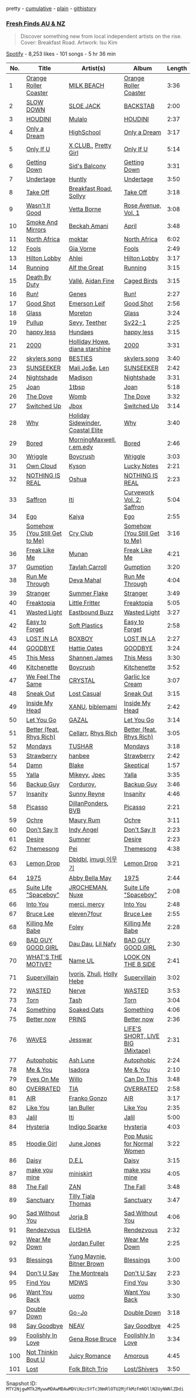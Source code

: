 pretty - [cumulative](/playlists/cumulative/37i9dQZF1DX8pdK1PVpBQz.md) - [plain](/playlists/plain/37i9dQZF1DX8pdK1PVpBQz) - [githistory](https://github.githistory.xyz/mackorone/spotify-playlist-archive/blob/main/playlists/plain/37i9dQZF1DX8pdK1PVpBQz)

### [Fresh Finds AU & NZ](https://open.spotify.com/playlist/37i9dQZF1DX8pdK1PVpBQz)

> Discover something new from local independent artists on the rise\. Cover: Breakfast Road\. Artwork: Isu Kim

[Spotify](https://open.spotify.com/user/spotify) - 8,253 likes - 101 songs - 5 hr 36 min

| No. | Title | Artist(s) | Album | Length |
|---|---|---|---|---|
| 1 | [Orange Roller Coaster](https://open.spotify.com/track/6fvnlMSFm6rNwyOxEFKfMh) | [MILK BEACH](https://open.spotify.com/artist/09EPihyyaFO04Cvuc45Nsi) | [Orange Roller Coaster](https://open.spotify.com/album/4TdaWJZjLYOMXY335meGru) | 3:36 |
| 2 | [SLOW DOWN](https://open.spotify.com/track/6y4MU4slOYn6OGMslD2fu4) | [SLOE JACK](https://open.spotify.com/artist/6LxNb1YrbYYSpIFQAfxUQ1) | [BACKSTAB](https://open.spotify.com/album/6ucfgxWZPJLjTVDu9Dp6UX) | 2:00 |
| 3 | [HOUDINI](https://open.spotify.com/track/77qqkGyIATml8aUFgHSbBN) | [Mulalo](https://open.spotify.com/artist/5gUm9HBoHkyMtwmPyDJfNn) | [HOUDINI](https://open.spotify.com/album/71S8wbGOnbvDHd10xyA7Mt) | 2:37 |
| 4 | [Only a Dream](https://open.spotify.com/track/6GMIh8can7ns1fz5xFGRWf) | [HighSchool](https://open.spotify.com/artist/7AG5dB8Dc3yFhzeQaAsxUb) | [Only a Dream](https://open.spotify.com/album/2Xf2TEeGrV1OuCfjk05FY1) | 3:17 |
| 5 | [Only If U](https://open.spotify.com/track/3gAGOLayBLPJEMioVXDGiO) | [X CLUB.](https://open.spotify.com/artist/4CYPaFp9yDrNduNptv0DPQ), [Pretty Girl](https://open.spotify.com/artist/6KkltYAOOGsCaW7dO9jF98) | [Only If U](https://open.spotify.com/album/1mYb9Ta4BwGrSI4qjhCdxN) | 5:14 |
| 6 | [Getting Down](https://open.spotify.com/track/2MobfDigHK3xfkAbPrkyCI) | [Sid's Balcony](https://open.spotify.com/artist/3xaYtryvMV4jdpx3h4Ydaq) | [Getting Down](https://open.spotify.com/album/41MDMdTH0aHm1K3uOdAP19) | 3:31 |
| 7 | [Undertage](https://open.spotify.com/track/08x26MJvpc24cUOURxFsfA) | [Huntly](https://open.spotify.com/artist/2bFydRBKiUxGmZg0MIjGpU) | [Undertage](https://open.spotify.com/album/5a03G2kqUndOGTrtMtr3im) | 3:50 |
| 8 | [Take Off](https://open.spotify.com/track/1i4to6HDLB4v41wPz9hUa1) | [Breakfast Road](https://open.spotify.com/artist/444KERNPfWuFIVw7TxEev6), [Sollyy](https://open.spotify.com/artist/3HokwUmCzY9bqzFrnOIVWf) | [Take Off](https://open.spotify.com/album/3baRS0atOGXgfCMHCxFjvW) | 3:18 |
| 9 | [Wasn't It Good](https://open.spotify.com/track/2Nqg9XEjLFhAXkjKS8vl0b) | [Vetta Borne](https://open.spotify.com/artist/1abBE3BrkgQYrBpcgqrAws) | [Rose Avenue, Vol\. 1](https://open.spotify.com/album/7flxO7TtfIHCrVAShFTkyY) | 3:08 |
| 10 | [Smoke And Mirrors](https://open.spotify.com/track/4KUpE2yfsoti9ztAwFV2Qj) | [Beckah Amani](https://open.spotify.com/artist/6AlUh97NNEBLo3OqYORyIi) | [April](https://open.spotify.com/album/3AtQ9Xv3mByZMz4xb7jvZA) | 3:48 |
| 11 | [North Africa](https://open.spotify.com/track/5Hxt6SI3YUaW8oatH5yMAU) | [moktar](https://open.spotify.com/artist/6jMORNptwLDBn8ujqRLbxa) | [North Africa](https://open.spotify.com/album/1YHrjXshr4bkzDP9lOwaBu) | 6:02 |
| 12 | [Fools](https://open.spotify.com/track/3Hc0sPJse7JZY91ZxPUpPD) | [Gia Vorne](https://open.spotify.com/artist/2uV0SH5Y3pb6f28zkjKQpB) | [Fools](https://open.spotify.com/album/0R9MHa5wbEOX6H3pQoN7ih) | 2:49 |
| 13 | [Hilton Lobby](https://open.spotify.com/track/3KJD9eB8KMzSVsMKEBUvIK) | [Ahlei](https://open.spotify.com/artist/5QyAbE7iRKVzJ5PXa3WpHq) | [Hilton Lobby](https://open.spotify.com/album/33ii90rizcT4BxcF5eFfCS) | 3:17 |
| 14 | [Running](https://open.spotify.com/track/7izJXzEXqckE3fzKIz9bSw) | [Alf the Great](https://open.spotify.com/artist/2CHRX5BrfgKVIEWcH4Nsyh) | [Running](https://open.spotify.com/album/3pLyNj3mU1VLB96ygWzMIk) | 3:15 |
| 15 | [Death By Duty](https://open.spotify.com/track/6xBLtOBj4DKd44K8oYDrRs) | [Vallé](https://open.spotify.com/artist/5EK6yLKwK4Sfk11NrO9g23), [Aidan Fine](https://open.spotify.com/artist/0KDjHOiKe5QcKHwpvKb33V) | [Caged Birds](https://open.spotify.com/album/0viO95lO8NIlON5Ewix7vl) | 3:15 |
| 16 | [Run!](https://open.spotify.com/track/5M3UgH0zLEakMLXj6UmWpK) | [Genes](https://open.spotify.com/artist/5m34laExsWdTu2fYhRlRMG) | [Run!](https://open.spotify.com/album/1x5vPqqxUDxS5pkaAY4pE0) | 2:27 |
| 17 | [Good Shot](https://open.spotify.com/track/5FntnKch5Wv3KCa1qIRxv3) | [Emerson Leif](https://open.spotify.com/artist/1isPOa73berLiXSErHiWt0) | [Good Shot](https://open.spotify.com/album/0UuAyMjcuOIDBySagxbdXy) | 2:56 |
| 18 | [Glass](https://open.spotify.com/track/6USoXpYHM2L7oONq6n8XSK) | [Moreton](https://open.spotify.com/artist/402grluFMEdAXNHu3xldZ1) | [Glass](https://open.spotify.com/album/7eo78A7tfTobHad4W46BpY) | 3:24 |
| 19 | [Pullup](https://open.spotify.com/track/2O72oyNHR0c5w1fWLRQ6Jp) | [Sevy](https://open.spotify.com/artist/1JWlma0hnqcELOIFZVl03u), [Teether](https://open.spotify.com/artist/4rWywJgjoeVMO8LY87xYZo) | [Sv22\-1](https://open.spotify.com/album/02Y668hgSX7yXuZ92zg7Ip) | 2:25 |
| 20 | [happy less](https://open.spotify.com/track/50HOSiUaxkH5yZPqTkBuqE) | [Hundaes](https://open.spotify.com/artist/2O4wIpuUgy3A2JvIYdDuGt) | [happy less](https://open.spotify.com/album/2hoICeafKOzNcH65BoTbxk) | 3:15 |
| 21 | [2000](https://open.spotify.com/track/2o9s9pOf8hyh7bVnxGgUA0) | [Holliday Howe](https://open.spotify.com/artist/0iV4UAD683ZDnqSHhshF9x), [diana starshine](https://open.spotify.com/artist/2i7HtVZgy9BmqgUqZ9NA3L) | [2000](https://open.spotify.com/album/0ad9nqf2E0vjU3B3gDEuWO) | 3:31 |
| 22 | [skylers song](https://open.spotify.com/track/13DomtHlSSqgLUuBFklwJ4) | [BESTIES](https://open.spotify.com/artist/7muEjzf4QdKgX7XB3OHRsj) | [skylers song](https://open.spotify.com/album/3m4RpXbKmLHaiKVqnoLaMi) | 3:40 |
| 23 | [SUNSEEKER](https://open.spotify.com/track/5g5da84jBus4MONGELuNIF) | [Mali Jo$e](https://open.spotify.com/artist/2dW8glpVWvAL8tODw7sxy4), [Len](https://open.spotify.com/artist/2siXaXrok89Fp1PZI7sn0s) | [SUNSEEKER](https://open.spotify.com/album/6MqCzX0st0M3iixeMHxbiR) | 2:42 |
| 24 | [Nightshade](https://open.spotify.com/track/3sivx4DwnH31JwTw1iHsnX) | [Madison](https://open.spotify.com/artist/2QsEueA30koO3IDvTgrQD2) | [Nightshade](https://open.spotify.com/album/08GKug36f7WyoVZVW5wAc5) | 3:31 |
| 25 | [Joan](https://open.spotify.com/track/25UCzxQLJSCJZ4b4DJhmmz) | [1tbsp](https://open.spotify.com/artist/6G01WYFYF91rjG5LtwMhY4) | [Joan](https://open.spotify.com/album/6j8J7woocVNSo52ASBg2b3) | 5:18 |
| 26 | [The Dove](https://open.spotify.com/track/1GzRhiUEngs3EMmxJYVWjp) | [Womb](https://open.spotify.com/artist/58DUChzwD72FKOw6Bpjx1s) | [The Dove](https://open.spotify.com/album/24O6z5JDwSE8qd5Pkd3Afs) | 3:32 |
| 27 | [Switched Up](https://open.spotify.com/track/2r7EsZmUpJS5HktTLb5uqq) | [Jbox](https://open.spotify.com/artist/1AzyQM37FzB6ChE0iJZm77) | [Switched Up](https://open.spotify.com/album/3irVf4y2C8iTxwpgWGlY98) | 3:14 |
| 28 | [Why](https://open.spotify.com/track/68QNVtFtDSR78MyRXjeP6q) | [Holiday Sidewinder](https://open.spotify.com/artist/60Z50yxe6i4mkUwoykAnwG), [Coastal Elite](https://open.spotify.com/artist/7qbl8kBoOMQhHSI6dl3mmG) | [Why](https://open.spotify.com/album/08StTI2yYYw2J7ZjKWBe1U) | 3:40 |
| 29 | [Bored](https://open.spotify.com/track/6dRRX6RiqsIfEcWRjLKGWp) | [MorningMaxwell](https://open.spotify.com/artist/0kvwtYUiypCDaaKKhTD2Pp), [r.em.edy](https://open.spotify.com/artist/2zimfjugiCq53nziN8cenP) | [Bored](https://open.spotify.com/album/31i91dvrVNzp7AeQNLtZ9y) | 2:46 |
| 30 | [Wriggle](https://open.spotify.com/track/7JWLxTxWgCH1yFN146Pfpi) | [Boycrush](https://open.spotify.com/artist/3lpyPFfTcIbj01tbMmSMBY) | [Wriggle](https://open.spotify.com/album/3aktlJwd9bRVd1JGZwknxo) | 3:03 |
| 31 | [Own Cloud](https://open.spotify.com/track/0VBqYlRaO5OGtJChCeOYwi) | [Kyson](https://open.spotify.com/artist/1ysHnRqLx1sIFxUlahQftx) | [Lucky Notes](https://open.spotify.com/album/4NWwx6TA31UtfvCVlkKllz) | 2:21 |
| 32 | [NOTHING IS REAL](https://open.spotify.com/track/6bzQq9ucC73NrFeycJGkkQ) | [Oshua](https://open.spotify.com/artist/1S96G0JKFvzJXHd61DLUPV) | [NOTHING IS REAL](https://open.spotify.com/album/2iWRrUK85hwDRSaBT35BFX) | 2:23 |
| 33 | [Saffron](https://open.spotify.com/track/5E5eMFp0bjQwBSqsvyCHPG) | [Iti](https://open.spotify.com/artist/4XzWvZvATcsbwVv5q40FIC) | [Curvework Vol\. 2: Saffron](https://open.spotify.com/album/3oQ1rUyxuuyjFlkLpjRND8) | 5:04 |
| 34 | [Ego](https://open.spotify.com/track/19dxLYujVLxBoSxT2t6KSh) | [Kaiya](https://open.spotify.com/artist/1T5pp4vXssZbZZbMWYo5tA) | [Ego](https://open.spotify.com/album/7BbydLhvev8pKPUu9kB4zL) | 2:55 |
| 35 | [Somehow \(You Still Get to Me\)](https://open.spotify.com/track/0Drh1iCeCWwRfyNktaPPgD) | [Cry Club](https://open.spotify.com/artist/41KaTg5AhCYSn2MUUJq0P3) | [Somehow \(You Still Get to Me\)](https://open.spotify.com/album/2wJUk711TdBdKiEW1akfae) | 3:16 |
| 36 | [Freak Like Me](https://open.spotify.com/track/5t7ef95TVuih6thWICQ87p) | [Munan](https://open.spotify.com/artist/3ua99a1Zgdi8qY3Cpv92gE) | [Freak Like Me](https://open.spotify.com/album/6baAuAPPhFMq49j70XTzdt) | 4:21 |
| 37 | [Gumption](https://open.spotify.com/track/6ws7SqizIdIFquUaXZ33Ql) | [Taylah Carroll](https://open.spotify.com/artist/5rrjNgalPfM94jRqm5RpFk) | [Gumption](https://open.spotify.com/album/5nkDjd6Bg6bDxoP5oLVTTT) | 3:20 |
| 38 | [Run Me Through](https://open.spotify.com/track/6St44C4cPUKLWBOWD9Dh48) | [Deva Mahal](https://open.spotify.com/artist/74kTlA5KHbgVuvqOEeKON0) | [Run Me Through](https://open.spotify.com/album/5MbOJkRlzMyflTWUj40yO3) | 4:04 |
| 39 | [Stranger](https://open.spotify.com/track/7zgSExUj0OvmXPSN7nOijT) | [Summer Flake](https://open.spotify.com/artist/2oPPuIRXZ5gCKBtbt3dcsb) | [Stranger](https://open.spotify.com/album/5LY7PbaOkVWk9OTueHB6zE) | 3:49 |
| 40 | [Freaktopia](https://open.spotify.com/track/7Dv5UuERhdpYIgQ8RUx1Ty) | [Little Fritter](https://open.spotify.com/artist/4SV6cezgr2EYpAUV7j8ABo) | [Freaktopia](https://open.spotify.com/album/3Tp2nlDubpyfueG8VcJJK1) | 5:05 |
| 41 | [Wasted Light](https://open.spotify.com/track/4yrLUbtt9tFVrXGdr3lgt5) | [Eastbound Buzz](https://open.spotify.com/artist/6ptPP23YNiWhQzJwoMh7R2) | [Wasted Light](https://open.spotify.com/album/41srzsHnPTaAhnXssoVdP0) | 3:27 |
| 42 | [Easy to Forget](https://open.spotify.com/track/2lgbzydMpK5g8FvYpJtCoA) | [Soft Plastics](https://open.spotify.com/artist/4LKaSYAt9coGAWXoaE6Wwb) | [Easy to Forget](https://open.spotify.com/album/3Y1tY1Z03BKxXoLq3RUpAN) | 2:58 |
| 43 | [LOST IN LA](https://open.spotify.com/track/0hIY2JsmTNYn2bUq3RUmwJ) | [BOXBOY](https://open.spotify.com/artist/2fqFwtlZfeARcbEVdXSwoM) | [LOST IN LA](https://open.spotify.com/album/4Rup10ozOYXyjUwYRyV0tF) | 2:27 |
| 44 | [GOODBYE](https://open.spotify.com/track/344LpwSWpzMUikYrlC2rkX) | [Hattie Oates](https://open.spotify.com/artist/21XMngjCd7tTpvn2ruHB6R) | [GOODBYE](https://open.spotify.com/album/5e3UdRwV54cl5av2LuawUh) | 3:24 |
| 45 | [This Mess](https://open.spotify.com/track/7KoXw1V9kAp84CswRtRnsa) | [Shannen James](https://open.spotify.com/artist/3FByq9nQILZhHHI8U2n7AE) | [This Mess](https://open.spotify.com/album/41XOYxOw1DyZMd17parL7f) | 3:30 |
| 46 | [Kitchenette](https://open.spotify.com/track/2ohOnughvQOvWYcug1aSUW) | [Boycrush](https://open.spotify.com/artist/3lpyPFfTcIbj01tbMmSMBY) | [Kitchenette](https://open.spotify.com/album/2hxYTuLbS1cPN1wfv5dA6I) | 3:52 |
| 47 | [We Feel The Same](https://open.spotify.com/track/7vvdyvFRBjCCL46j6ycUbs) | [CRYSTAL](https://open.spotify.com/artist/6erlraTakz7StG0neFXqbg) | [Garlic Ice Cream](https://open.spotify.com/album/10rXJpuvBgU7dq6dCBKASE) | 3:07 |
| 48 | [Sneak Out](https://open.spotify.com/track/5WgEvxj5SqLefg4KOdbxXw) | [Lost Casual](https://open.spotify.com/artist/7slaihGCSAsjImwf1Nk2Sd) | [Sneak Out](https://open.spotify.com/album/1t21e0xYcsYJDJvkUUcKSj) | 3:15 |
| 49 | [Inside My Head](https://open.spotify.com/track/4wjk41EIeEwam4t2dyFD1F) | [XANU](https://open.spotify.com/artist/3R51EM0ysdhs3FRbaw8mvN), [biblemami](https://open.spotify.com/artist/6Wl8Lok0dnlLHeURIWeGHV) | [Inside My Head](https://open.spotify.com/album/46Xk8s8C66TNraDW6r4dWs) | 2:42 |
| 50 | [Let You Go](https://open.spotify.com/track/0biAqo9aalltcyFltmv6qQ) | [GAZAL](https://open.spotify.com/artist/6DJk0meRu8KvWmCngfBvDU) | [Let You Go](https://open.spotify.com/album/5AWD6GFx2ur4Ek6UFh2k98) | 3:14 |
| 51 | [Better \(feat\. Rhys Rich\)](https://open.spotify.com/track/6n9rfcFdwCNNLQZfn0EUDd) | [Cellarr](https://open.spotify.com/artist/40hdxU4tcrbRkopSgr0arC), [Rhys Rich](https://open.spotify.com/artist/5NUjwOnA599cEmrIpSSw7d) | [Better \(feat\. Rhys Rich\)](https://open.spotify.com/album/2Hono001CdOEqogB4OADmO) | 3:05 |
| 52 | [Mondays](https://open.spotify.com/track/60575K5pt1N6BKWnkqdFjW) | [TUSHAR](https://open.spotify.com/artist/4Z4QSQuaIocs1CPUEM8shD) | [Mondays](https://open.spotify.com/album/34pPwsY1FswkaDZi3uXyxq) | 3:18 |
| 53 | [Strawberry](https://open.spotify.com/track/4T4n6TcazA7p6Q4fjYMzev) | [hanbee](https://open.spotify.com/artist/1so016J03vtcKN2mKWprQk) | [Strawberry](https://open.spotify.com/album/0Ijw0q4XzBPKXfDyO2qvkI) | 2:42 |
| 54 | [Damn](https://open.spotify.com/track/3Vurorxrdsj2fxhuNIZYGL) | [Blake](https://open.spotify.com/artist/6l1UuAf2YW3fTHB5TyBXVa) | [Skeptical](https://open.spotify.com/album/1jDy4AscIVvFQwNsGPhJ39) | 1:57 |
| 55 | [Yalla](https://open.spotify.com/track/3xHap7XqEIajoJGQ0skZOT) | [Mikeyy](https://open.spotify.com/artist/55ILpEsjJWvHpPIlUQIJJW), [Jpec](https://open.spotify.com/artist/5uB0QhTzSYEqX8X5jVW7zB) | [Yalla](https://open.spotify.com/album/2SMh8hc1kUBLjCtmyHZG0J) | 3:35 |
| 56 | [Backup Guy](https://open.spotify.com/track/0vER1h3dCZI3fuiyrrGJb9) | [Corduroy.](https://open.spotify.com/artist/7E12SjMke6Hmpnysv5FhW8) | [Backup Guy](https://open.spotify.com/album/2LQfS2HHCRQkGEr0pSPw0B) | 3:46 |
| 57 | [Insanity](https://open.spotify.com/track/00ZaX6crOMNDr8dBEPfcGn) | [Sunny Reyne](https://open.spotify.com/artist/1Y8CWWmtMweAE79z3jBTFp) | [Insanity](https://open.spotify.com/album/2QNVuNfGa6XGiC9okao9tp) | 4:46 |
| 58 | [Picasso](https://open.spotify.com/track/6JPS7U49HILHVSJRJsXwmj) | [DillanPonders](https://open.spotify.com/artist/1TlmLsx42aT281z8NWrKef), [BVB](https://open.spotify.com/artist/7azVk8ZXv1yB4rOmPMZvUD) | [Picasso](https://open.spotify.com/album/68THUMoLqx6xjx6DrUMD7Y) | 2:21 |
| 59 | [Ochre](https://open.spotify.com/track/3V67mbBGA5beBDrYQG2MI2) | [Maury Rum](https://open.spotify.com/artist/1AWl7CQSGSSR8YVUsERaO0) | [Ochre](https://open.spotify.com/album/4AYj04pAINjyOJpxboMpLU) | 3:11 |
| 60 | [Don't Say It](https://open.spotify.com/track/0vnA6RqFnZDt07omx4oLUf) | [Indy Angel](https://open.spotify.com/artist/06ID9bQswOHGXH1qf7WXfp) | [Don't Say It](https://open.spotify.com/album/09iuoouQtVDULfv54WdwJg) | 2:23 |
| 61 | [Desire](https://open.spotify.com/track/1PStxB6YvO7PEjHGHYBL04) | [Sumner](https://open.spotify.com/artist/3MkvptiOUwlGj7DyNbJfrY) | [Desire](https://open.spotify.com/album/1wmbavgAcfi5JHQbMmkC3n) | 2:23 |
| 62 | [Themesong](https://open.spotify.com/track/7aWI9ZGV9aOd20rl7UTIoO) | [Pei](https://open.spotify.com/artist/0b7iNtwaG5ApONTu6Muck3) | [Themesong](https://open.spotify.com/album/5mpyV3gfsa0w1v4iLrECJH) | 4:38 |
| 63 | [Lemon Drop](https://open.spotify.com/track/1cDH0zfvvwyS6iI6euMMCc) | [Dbldbl](https://open.spotify.com/artist/0eO4yXZs5l3oyvduOsjITW), [imugi 이무기](https://open.spotify.com/artist/2rQUmy9WBe1uoPy8y3Wsy8) | [Lemon Drop](https://open.spotify.com/album/0UBRIK6BdlzjgdhTR7VKJp) | 3:21 |
| 64 | [1975](https://open.spotify.com/track/12HJOH8NQ1l7U6eRJ8LKj5) | [Abby Bella May](https://open.spotify.com/artist/7wMih0kHtN3mLG2I93WXH8) | [1975](https://open.spotify.com/album/5aQcSUI8hRBpMuaNbmZy5B) | 2:44 |
| 65 | [Suite Life "Spaceboy"](https://open.spotify.com/track/0kPZGR52QSnKZFVmUU6xdd) | [JROCHEMAN](https://open.spotify.com/artist/2RBL4DJjkxG84El9WFemGg), [Nuxe](https://open.spotify.com/artist/5Sq2960LCdGIniRjmbmT6G) | [Suite Life "Spaceboy"](https://open.spotify.com/album/6KcQobBo4V2mnC5c3WM7Dd) | 2:08 |
| 66 | [Into You](https://open.spotify.com/track/3Zux11namsFgz7LIGeNuLU) | [merci, mercy](https://open.spotify.com/artist/524oC8NzSWvqPbwiRkYSLH) | [Into You](https://open.spotify.com/album/1AWhTuxn0iTkGqWy6F3jQs) | 2:48 |
| 67 | [Bruce Lee](https://open.spotify.com/track/1bAhttDyv6MQMDS0dxk6jA) | [eleven7four](https://open.spotify.com/artist/3R7vsIfCvXWZ95uFCDAgJa) | [Bruce Lee](https://open.spotify.com/album/6RaLGY4nxnlU49S8QRA3Pi) | 2:55 |
| 68 | [Killing Me Babe](https://open.spotify.com/track/7IdTfba5Z3ZwFS9KmJ4mgM) | [Foley](https://open.spotify.com/artist/776HGV4QHksTaUaawD9DnE) | [Killing Me Babe](https://open.spotify.com/album/2WE5IWEq96LJCWVAQxM4l5) | 2:28 |
| 69 | [BAD GUY GOOD GIRL](https://open.spotify.com/track/3uZu8bMGD7lThN6FpB6fH2) | [Dau Dau](https://open.spotify.com/artist/5zE6gcTHIzl8LuAqhcCDu1), [Lil Nafy](https://open.spotify.com/artist/1dwSEaXiwO5ggqNXQuReTS) | [BAD GUY GOOD GIRL](https://open.spotify.com/album/4hov1aXBqImv8EavfjQ4ys) | 2:30 |
| 70 | [WHAT'S THE MOTIVE?](https://open.spotify.com/track/3bagnBRI0wPOC0NNZVYVOj) | [Name UL](https://open.spotify.com/artist/4FJ0TYqGMHOXE9nIcZLAHv) | [LOOK ON THE B SIDE](https://open.spotify.com/album/1bCSEkf2XiJAncbWusV2GU) | 2:41 |
| 71 | [Supervillain](https://open.spotify.com/track/14AIfR94u0oaf4KVGdsPdB) | [Ivoris](https://open.spotify.com/artist/7wuKa2bUMTCPspwY00Erji), [Zhuli](https://open.spotify.com/artist/2p2y1z8eTbirxLN7z032sz), [Holly Hebe](https://open.spotify.com/artist/3K511ClkYJM2a9tcaf2R3t) | [Supervillain](https://open.spotify.com/album/0SfvW9b0NbiW2ZWCUpJaUj) | 3:02 |
| 72 | [WASTED](https://open.spotify.com/track/0EtV18lgNlOt5TyfsoKs8F) | [Nerve](https://open.spotify.com/artist/7BJleNy6CWKzS3nKtrsNuN) | [WASTED](https://open.spotify.com/album/0mgpmHxGsWOUP7l4dEe7mT) | 3:53 |
| 73 | [Torn](https://open.spotify.com/track/7C46gSLCsIBYRZVywr5Bno) | [Tash](https://open.spotify.com/artist/3kX6nt9QiDarAkCsIGRIgR) | [Torn](https://open.spotify.com/album/4nlkDC4YtliiFhSY9OYEyi) | 3:04 |
| 74 | [Something](https://open.spotify.com/track/3vUbxvyfXOeqY0JfEhAy3f) | [Soaked Oats](https://open.spotify.com/artist/6J6UC5lC7h9fEJPCR7UM4m) | [Something](https://open.spotify.com/album/43a47O5shfjpEDhwQkZCBR) | 4:06 |
| 75 | [Better now](https://open.spotify.com/track/5F7B8PS1BuLNhQqA3A6Hli) | [PRINS](https://open.spotify.com/artist/1aA95KMV62fwsApbrObQwq) | [Better now](https://open.spotify.com/album/5OWPw23LAoNqQAZDNe97DN) | 2:36 |
| 76 | [WAVES](https://open.spotify.com/track/18EFKcaDNirs0GOoMh1JRq) | [Jesswar](https://open.spotify.com/artist/0A3iezHvtPZ8HxHn4RMmtl) | [LIFE'S SHORT, LIVE BIG \(Mixtape\)](https://open.spotify.com/album/7BnAJcYqklbUsW8qux6YwP) | 2:31 |
| 77 | [Autophobic](https://open.spotify.com/track/4prwBLbpJxnXwsBlAATy6i) | [Ash Lune](https://open.spotify.com/artist/4qGkfdK3YS6jr5oIQ0AkQI) | [Autophobic](https://open.spotify.com/album/3suvANNu4N1sJROa1c4CbC) | 2:24 |
| 78 | [Me & You](https://open.spotify.com/track/4rMegGKoZR9VaR0dxhr6Z4) | [Isadora](https://open.spotify.com/artist/61Br6Weriwjaa2MMeIVx9v) | [Me & You](https://open.spotify.com/album/0JYUq6zTN5QIExsARJ11xC) | 2:10 |
| 79 | [Eyes On Me](https://open.spotify.com/track/4gLkkwTR9miywuIVA9Kxup) | [Willo](https://open.spotify.com/artist/7ssD6eT1Te3ugcd1noTNLA) | [Can Do This](https://open.spotify.com/album/5w3STvdHA4A5p1mgLPSITW) | 3:48 |
| 80 | [OVERRATED](https://open.spotify.com/track/4rVj1hwnXyGUlQCtIT64mU) | [TIA](https://open.spotify.com/artist/6rVjgJjbtiyMmXi2YBryvk) | [OVERRATED](https://open.spotify.com/album/3bKzDRnuzmLoPCajV2lfTm) | 2:58 |
| 81 | [AIR](https://open.spotify.com/track/476DtINIpwpqz5lRNF0bgN) | [Franko Gonzo](https://open.spotify.com/artist/07HyKUaifP40mpsVsLCacY) | [AIR](https://open.spotify.com/album/1AN6aU5OhQN3MTennn64Bq) | 3:17 |
| 82 | [Like You](https://open.spotify.com/track/3wBTZFFrToQebI6GbJZmo5) | [Ian Buller](https://open.spotify.com/artist/5mV5RdUE0DQw0z9pJcrKBS) | [Like You](https://open.spotify.com/album/793A2r8FZ7SkWue4oijDdd) | 2:35 |
| 83 | [Jalil](https://open.spotify.com/track/2RZTEawQEpDuy8w1AC7yee) | [Iti](https://open.spotify.com/artist/4XzWvZvATcsbwVv5q40FIC) | [Jalil](https://open.spotify.com/album/3Cj13r2LAAKWVvpVAM0KQz) | 5:00 |
| 84 | [Hysteria](https://open.spotify.com/track/0p215U9sa25L7PbagGZePd) | [Indigo Sparke](https://open.spotify.com/artist/3KlPjpVKfm6vESPL46NDCh) | [Hysteria](https://open.spotify.com/album/55UVzn8ia0Nk7mXodEejff) | 4:03 |
| 85 | [Hoodie Girl](https://open.spotify.com/track/1dlblCTSdteXr9uuvAqycG) | [June Jones](https://open.spotify.com/artist/68MzdZEcqsklRZH1tttYk8) | [Pop Music for Normal Women](https://open.spotify.com/album/2uCUgYgoPX7J6b6BTRCfPH) | 3:22 |
| 86 | [Daisy](https://open.spotify.com/track/58CNmcEtly0H1Viw52dO8b) | [D.E.L](https://open.spotify.com/artist/0XCOqb0sQxtEjujH2yHNh1) | [Daisy](https://open.spotify.com/album/6kHmcq1Lppm5otfjp5cpu7) | 3:15 |
| 87 | [make you mine](https://open.spotify.com/track/7crJEL4qv9SAlTUcbn8eSq) | [miniskirt](https://open.spotify.com/artist/4FeVjRfJv6IoeY4IBmXjSb) | [make you mine](https://open.spotify.com/album/5eWO6ERKcKIKoAtgGv8xgz) | 4:05 |
| 88 | [The Fall](https://open.spotify.com/track/0MxkgzdaJN9AyQa9Cm6os6) | [ZAN](https://open.spotify.com/artist/19A6vgbXjIfbspMG0TUnsx) | [The Fall](https://open.spotify.com/album/0teGYzxij9PsPbcpaOAj4X) | 3:48 |
| 89 | [Sanctuary](https://open.spotify.com/track/7qcEKtjAhdIPhkMI9eJhfz) | [Tilly Tjala Thomas](https://open.spotify.com/artist/4peChOdEfEy8OHRzBUt4HG) | [Sanctuary](https://open.spotify.com/album/4pE2hCzQAZnLa04KLsvvu0) | 3:47 |
| 90 | [Sad Without You](https://open.spotify.com/track/7ibYEP8xyUow6qUQD1zwgV) | [Jorja B](https://open.spotify.com/artist/3drksdg9WsEaMejM8XCY00) | [Sad Without You](https://open.spotify.com/album/3D3kUFifl0Z1p6097jRDha) | 4:06 |
| 91 | [Rendezvous](https://open.spotify.com/track/6Ocp8wKceg8bI80BiXkoF0) | [ELISHIA](https://open.spotify.com/artist/1Om8dYusTC6D8oEBzGNfi3) | [Rendezvous](https://open.spotify.com/album/2IbfwymdL7hmpkhcXKbrCn) | 2:32 |
| 92 | [Wear Me Down](https://open.spotify.com/track/2pvdeK0PX52lz11PKetKGL) | [Jordan Fuller](https://open.spotify.com/artist/6ek2AyxsyDe2KtbWkaICdK) | [Wear Me Down](https://open.spotify.com/album/3MIs4aujNJgDbFavDgD9xN) | 2:25 |
| 93 | [Blessings](https://open.spotify.com/track/0G8UevdEVp26a2DGfhmaIp) | [Yung Maynie](https://open.spotify.com/artist/3GtXvOMS0lIg2l6Ss4sAtI), [Bitner Brown](https://open.spotify.com/artist/7hFXMhSb2iI4bJcxfcwQmM) | [Blessings](https://open.spotify.com/album/1m37BOYIflgwLuB3ekRfA5) | 3:00 |
| 94 | [Don't U Say](https://open.spotify.com/track/3wqPgkAfOJqZroOTdfXmO3) | [The Montreals](https://open.spotify.com/artist/49nf3L9hZc9iAhz9lZVDAM) | [Don't U Say](https://open.spotify.com/album/5YoDGtKSEqrXJxgfyGZONK) | 2:23 |
| 95 | [Find You](https://open.spotify.com/track/1fz9bHwgPYvoDAUnJ9LXo1) | [MDWS](https://open.spotify.com/artist/4D4V8azUT35CXHASQGY9k6) | [Find You](https://open.spotify.com/album/1BvcM3bWTKZeRljYYknTIA) | 3:30 |
| 96 | [Want You Back](https://open.spotify.com/track/5tbAWmf1hN2IgExs1UPX1d) | [uomo](https://open.spotify.com/artist/7MexP355o1xEl3pcO0E4uZ) | [Want You Back](https://open.spotify.com/album/61YlTativzvilvr51c0hXS) | 3:30 |
| 97 | [Double Down](https://open.spotify.com/track/06QQmysH1gUIT3dO2cvlK4) | [Go\-Jo](https://open.spotify.com/artist/7CslUrDCYnm3vMtKZJZGNv) | [Double Down](https://open.spotify.com/album/7yvO5tKanYPHT7dTaceJGP) | 3:18 |
| 98 | [Say Goodbye](https://open.spotify.com/track/5MbjuvTwDgFZkcJ4TyXkOq) | [NEAV](https://open.spotify.com/artist/1mcmAn0sb6qWnVXUrxFT7W) | [Say Goodbye](https://open.spotify.com/album/1wN8meDOIXsmicU8c2MMgM) | 4:25 |
| 99 | [Foolishly In Love](https://open.spotify.com/track/6oQdC3bjzt5cqAtm9JLWSm) | [Gena Rose Bruce](https://open.spotify.com/artist/1SrmRPI6a5cIabFYZZiorA) | [Foolishly In Love](https://open.spotify.com/album/437Mp36Xuv6chFhYrX2A8A) | 3:34 |
| 100 | [Not Thinkin Bout U](https://open.spotify.com/track/7BlPHfAWt6W9pbiB0pIASg) | [Juicy Romance](https://open.spotify.com/artist/55RZaB7LJnx3sXeyVJXB2e) | [Amorous](https://open.spotify.com/album/6F6ln5uIXMBJhkK26fhXLH) | 4:45 |
| 101 | [Lost](https://open.spotify.com/track/47qblVvemZdGYnlXj2qWjt) | [Folk Bitch Trio](https://open.spotify.com/artist/26jdbJyBkpr6LivDYvKp2r) | [Lost/Shivers](https://open.spotify.com/album/36FTMh71SyfTkV0aKDUnNG) | 3:50 |

Snapshot ID: `MTY2NjgwMTk2MywwMDAwMDAwMDViNzc5YTc3NmRlOTU2MjFkMzFmNDllN2UyNWNlZDdi`
